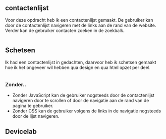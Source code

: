 ## contactenlijst

Voor deze opdracht heb ik een contactenlijst gemaakt. De gebruiker kan door de contactenlijst navigeren met de links aan de rand van de website. Verder kan de gebruiker contacten zoeken in de zoekbalk.

![]()

## Schetsen

Ik had een contactenlijst in gedachten, daarvoor heb ik schetsen gemaakt hoe ik het ongeveer wil hebben qua design en qua html opzet per deel.

![]()


### Zonder..
- Zonder JavaScript kan de gebruiker nogsteeds door de contactenlijst navigeren door te scrollen of door de navigatie aan de rand van de pagina te gebruiker.
- Zonder CSS kan de gebruiker volgens de links in de navigatie nogsteeds door de lijst navigeren.

## Devicelab

![]()
